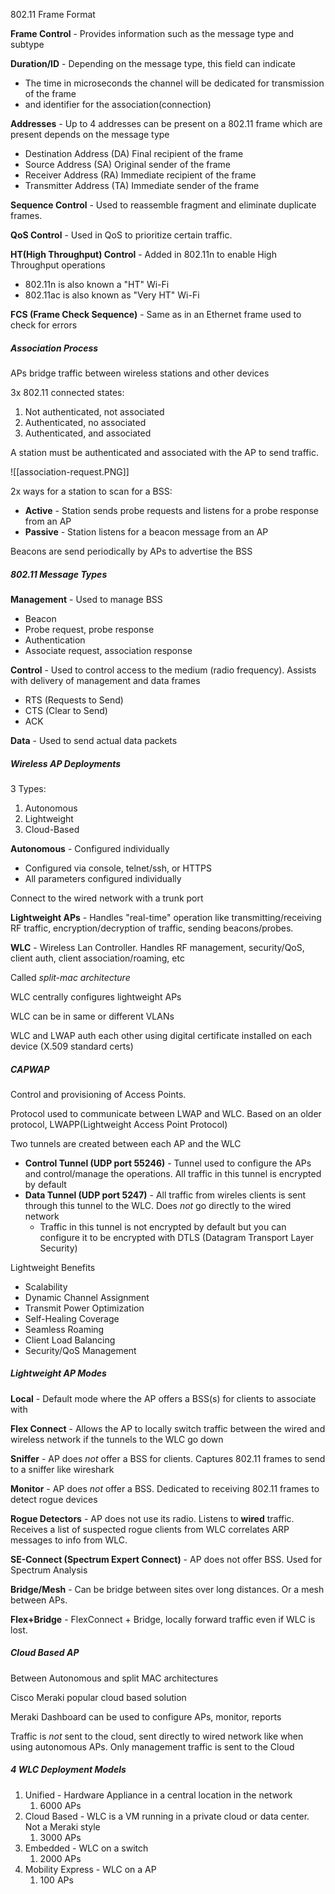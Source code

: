 
802.11 Frame Format

**Frame Control** - Provides information such as the message type and subtype

**Duration/ID** - Depending on the message type, this field can indicate
- The time in microseconds the channel will be dedicated for transmission of the frame
- and identifier for the association(connection)

**Addresses** - Up to 4 addresses can be present on a 802.11 frame which are present depends on the message type
- Destination Address (DA) Final recipient of the frame
- Source Address (SA) Original sender of the frame
- Receiver Address (RA) Immediate recipient of the frame
- Transmitter Address (TA) Immediate sender of the frame

**Sequence Control** - Used to reassemble fragment and eliminate duplicate frames. 

**QoS Control** - Used in QoS to prioritize certain traffic.

**HT(High Throughput) Control** - Added in 802.11n to enable High Throughput operations
- 802.11n is also known a "HT" Wi-Fi
- 802.11ac is also known as "Very HT" Wi-Fi

**FCS (Frame Check Sequence)** - Same as in an Ethernet frame used to check for errors

##### Association Process

APs bridge traffic between wireless stations and other devices

3x 802.11 connected states:
1. Not authenticated, not associated
2. Authenticated, no associated
3. Authenticated, and associated

A station must be authenticated and associated with the AP to send traffic.  

![[association-request.PNG]]

2x ways for a station to scan for a BSS:
- **Active** - Station sends probe requests and listens for a probe response from an AP
- **Passive** - Station listens for a beacon message from an AP

Beacons are send periodically by APs to advertise the BSS

##### 802.11 Message Types

**Management** - Used to manage BSS
- Beacon
- Probe request, probe response
- Authentication
- Associate request, association response

**Control** - Used to control access to the medium (radio frequency).  Assists with delivery of management and data frames
- RTS (Requests to Send)
- CTS (Clear to Send)
- ACK

**Data** - Used to send actual data packets

##### Wireless AP Deployments

3 Types:
1. Autonomous
2. Lightweight
3. Cloud-Based

**Autonomous**  - Configured individually
- Configured via console, telnet/ssh, or HTTPS
- All parameters configured individually

Connect to the wired network with a trunk port

**Lightweight APs** - Handles "real-time" operation like transmitting/receiving RF traffic, encryption/decryption of traffic, sending beacons/probes.

**WLC** - Wireless Lan Controller.  Handles RF management, security/QoS, client auth, client association/roaming, etc

Called *split-mac architecture*

WLC centrally configures lightweight APs

WLC can be in same or different VLANs

WLC and LWAP auth each other using digital certificate installed on each device (X.509 standard certs)

##### CAPWAP

Control and provisioning of Access Points.

Protocol used to communicate between LWAP and WLC.  Based on an older protocol, LWAPP(Lightweight Access Point Protocol)

Two tunnels are created between each AP and the WLC
- **Control Tunnel (UDP port 55246)** - Tunnel used to configure the APs and control/manage the operations.  All traffic in this tunnel is encrypted by default
- **Data Tunnel (UDP port 5247)** - All traffic from wireles clients is sent through this tunnel to the WLC.  Does *not* go directly to the wired network
	- Traffic in this tunnel is not encrypted by default but you can configure it to be encrypted with DTLS (Datagram Transport Layer Security)

Lightweight Benefits
- Scalability
- Dynamic Channel Assignment
- Transmit Power Optimization
- Self-Healing Coverage
- Seamless Roaming
- Client Load Balancing
- Security/QoS Management

##### Lightweight AP Modes

**Local** - Default mode where the AP offers a BSS(s) for clients to associate with

**Flex Connect** - Allows the AP to locally switch traffic between the wired and wireless network if the tunnels to the WLC go down

**Sniffer** - AP does *not* offer a BSS for clients.  Captures 802.11 frames to send to a sniffer like wireshark

**Monitor** - AP does *not* offer a BSS.  Dedicated to receiving 802.11 frames to detect rogue devices

**Rogue Detectors** - AP does not use its radio.  Listens to **wired** traffic.  Receives a list of suspected rogue clients from WLC correlates ARP messages to info from WLC.

**SE-Connect (Spectrum Expert Connect)** - AP does not offer BSS.  Used for Spectrum Analysis

**Bridge/Mesh** - Can be bridge between sites over long distances.  Or a mesh between APs.

**Flex+Bridge** - FlexConnect + Bridge, locally forward traffic even if WLC is lost.  

##### Cloud Based AP

Between Autonomous and split MAC architectures

Cisco Meraki popular cloud based solution

Meraki Dashboard can be used to configure APs, monitor, reports

Traffic is *not* sent to the cloud, sent directly to wired network like when using autonomous APs.
	Only management traffic is sent to the Cloud

##### 4 WLC Deployment Models

1. Unified - Hardware Appliance in a central location in the network
	1. 6000 APs
2. Cloud Based - WLC is a VM running in a private cloud or data center.  Not a Meraki style
	1. 3000 APs
3. Embedded - WLC on a switch
	1. 2000 APs
4. Mobility Express - WLC on a AP
	1. 100 APs


